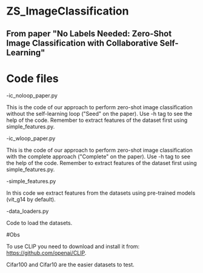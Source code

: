 # ZS_ImageClassification

## From paper "No Labels Needed: Zero-Shot Image Classification with Collaborative Self-Learning"

# Code files
-ic_noloop_paper.py
	
This is the code of our approach to perform zero-shot image classification without the self-learning loop ("Seed" on the paper). Use -h tag to see the help of the code. Remember to extract features of the dataset first using simple_features.py. 

-ic_wloop_paper.py

This is the code of our approach to perform zero-shot image classification with the complete approach ("Complete" on the paper). Use -h tag to see the help of the code. Remember to extract features of the dataset first using simple_features.py. 

-simple_features.py
	
In this code we extract features from the datasets using pre-trained models (vit_g14 by default).

-data_loaders.py

Code to load the datasets. 

#Obs

To use CLIP you need to download and install it from: https://github.com/openai/CLIP.

Cifar100 and Cifar10 are the easier datasets to test.
